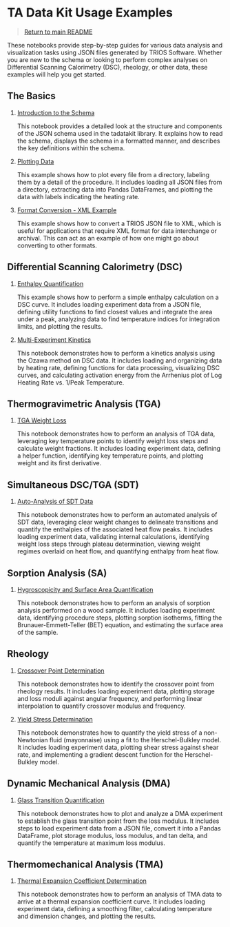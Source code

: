 # TA Data Kit Usage Examples
> [Return to main README](../README.md)

These notebooks provide step-by-step guides for various data analysis and visualization tasks using JSON files generated by TRIOS Software. Whether you are new to the schema or looking to perform complex analyses on Differential Scanning Calorimetry (DSC), rheology, or other data, these examples will help you get started.

## The Basics
1. [Introduction to the Schema](intro_to_the_schema.ipynb)

    This notebook provides a detailed look at the structure and components of the JSON schema used in the tadatakit library. It explains how to read the schema, displays the schema in a formatted manner, and describes the key definitions within the schema.

2. [Plotting Data](plotting.ipynb)

    This example shows how to plot every file from a directory, labeling them by a detail of the procedure. It includes loading all JSON files from a directory, extracting data into Pandas DataFrames, and plotting the data with labels indicating the heating rate.

3. [Format Conversion - XML Example](xml.ipynb)

    This example shows how to convert a TRIOS JSON file to XML, which is useful for applications that require XML format for data interchange or archival. This can act as an example of how one might go about converting to other formats.

## Differential Scanning Calorimetry (DSC)
1. [Enthalpy Quantification](enthalpy_calculation.ipynb)

    This example shows how to perform a simple enthalpy calculation on a DSC curve. It includes loading experiment data from a JSON file, defining utility functions to find closest values and integrate the area under a peak, analyzing data to find temperature indices for integration limits, and plotting the results.

2. [Multi-Experiment Kinetics](kinetics.ipynb)

    This notebook demonstrates how to perform a kinetics analysis using the Ozawa method on DSC data. It includes loading and organizing data by heating rate, defining functions for data processing, visualizing DSC curves, and calculating activation energy from the Arrhenius plot of Log Heating Rate vs. 1/Peak Temperature.

## Thermogravimetric Analysis (TGA)
1. [TGA Weight Loss](tga_weight_loss.ipynb)

    This notebook demonstrates how to perform an analysis of TGA data, leveraging key temperature points to identify weight loss steps and calculate weight fractions. It includes loading experiment data, defining a helper function, identifying key temperature points, and plotting weight and its first derivative.

## Simultaneous DSC/TGA (SDT)
1. [Auto-Analysis of SDT Data](sdt_enthalpy.ipynb)

    This notebook demonstrates how to perform an automated analysis of SDT data, leveraging clear weight changes to delineate transitions and quantify the enthalpies of the associated heat flow peaks. It includes loading experiment data, validating internal calculations, identifying weight loss steps through plateau determination, viewing weight regimes overlaid on heat flow, and quantifying enthalpy from heat flow.

## Sorption Analysis (SA)
1. [Hygroscopicity and Surface Area Quantification](sa_wood.ipynb)

    This notebook demonstrates how to perform an analysis of sorption analysis performed on a wood sample. It includes loading experiment data, identifying procedure steps, plotting sorption isotherms, fitting the Brunauer-Emmett-Teller (BET) equation, and estimating the surface area of the sample.

## Rheology
1. [Crossover Point Determination](rheology_crossover.ipynb)

    This notebook demonstrates how to identify the crossover point from rheology results. It includes loading experiment data, plotting storage and loss moduli against angular frequency, and performing linear interpolation to quantify crossover modulus and frequency.

2. [Yield Stress Determination](rheology_mayo.ipynb)

    This notebook demonstrates how to quantify the yield stress of a non-Newtonian fluid (mayonnaise) using a fit to the Herschel-Bulkley model. It includes loading experiment data, plotting shear stress against shear rate, and implementing a gradient descent function for the Herschel-Bulkley model.

## Dynamic Mechanical Analysis (DMA)
1. [Glass Transition Quantification](dma_tg.ipynb)

    This notebook demonstrates how to plot and analyze a DMA experiment to establish the glass transition point from the loss modulus. It includes steps to load experiment data from a JSON file, convert it into a Pandas DataFrame, plot storage modulus, loss modulus, and tan delta, and quantify the temperature at maximum loss modulus.

## Thermomechanical Analysis (TMA)
1. [Thermal Expansion Coefficient Determination](tma_cte.ipynb)

    This notebook demonstrates how to perform an analysis of TMA data to arrive at a thermal expansion coefficient curve. It includes loading experiment data, defining a smoothing filter, calculating temperature and dimension changes, and plotting the results.